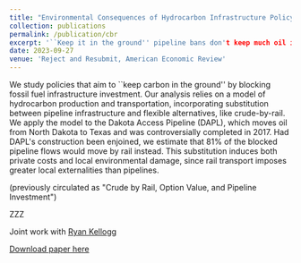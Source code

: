 ```yaml
---
title: "Environmental Consequences of Hydrocarbon Infrastructure Policy"
collection: publications
permalink: /publication/cbr
excerpt: '``Keep it in the ground'' pipeline bans don't keep much oil in the ground, and they increase local pollution, due to crude-by-rail substitution. (with Ryan Kellogg)'
date: 2023-09-27
venue: 'Reject and Resubmit, American Economic Review'
---
```

We study policies that aim to ``keep carbon in the ground'' by blocking fossil fuel infrastructure investment. Our analysis relies on a model of hydrocarbon production and transportation, incorporating substitution between pipeline infrastructure and flexible alternatives, like crude-by-rail. We apply the model to the Dakota Access Pipeline (DAPL), which moves oil from North Dakota to Texas and was controversially completed in 2017. Had DAPL's construction been enjoined, we estimate that 81% of the blocked pipeline flows would move by rail instead. This substitution induces both private costs and local environmental damage, since rail transport imposes greater local externalities than pipelines.

(previously circulated as "Crude by Rail, Option Value, and Pipeline Investment")

ZZZ

Joint work with [Ryan Kellogg](https://home.uchicago.edu/~kelloggr/)

[Download paper here](http://tcovert.github.io/files/cbr.pdf)

